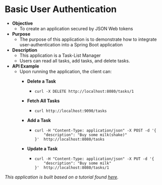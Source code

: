 # Basic User Authentication
* **Objective**
    * To create an application secured by JSON Web tokens  
* **Purpose**
    * The purpose of this application is to demonstrate how to integrate user-authentication into a Spring Boot application 
* **Description** 
    * This application is a Task-List Manager
    * Users can read all tasks, add tasks, and delete tasks.
* **API Example**
    * Upon running the application, the client can:
        * **Delete a Task**
            * `curl -X DELETE http://localhost:8080/tasks/1`
        * **Fetch All Tasks**
            * `curl http://localhost:9090/tasks`
        * **Add a Task**
            * ```
              curl -H "Content-Type: application/json" -X POST -d '{
                  "description": "Buy some milk(shake)"
              }'  http://localhost:8080/tasks
              ```
            
        * **Update a Task**
            * ```
              curl -H "Content-Type: application/json" -X PUT -d '{
                  "description": "Buy some milk"
              }'  http://localhost:8080/tasks/1
              ```



_This application is built based on a tutorial found [here](https://auth0.com/blog/implementing-jwt-authentication-on-spring-boot/)._